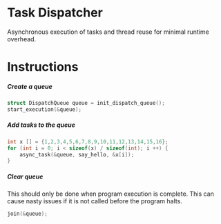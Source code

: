 # Task Dispatcher
Asynchronous execution of tasks and thread reuse for minimal runtime overhead. 


# Instructions 

##### Create a queue 
```c
struct DispatchQueue queue = init_dispatch_queue();
start_execution(&queue);
```

##### Add tasks to the queue
```c
int x [] = {1,2,3,4,5,6,7,8,9,10,11,12,13,14,15,16};
for (int i = 0; i < sizeof(x) / sizeof(int); i ++) {
	async_task(&queue, say_hello, &x[i]);
}
```

##### Clear queue
This should only be done when program execution is complete. This can cause nasty issues if it is not called before the program halts. 

```c
join(&queue);
```
